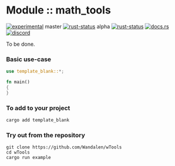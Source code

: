 <!-- {{# generate.module_header{} #}} -->

# Module :: math_tools
<!--{ generate.module_header.start() }-->
 [![experimental](https://raster.shields.io/static/v1?label=&message=experimental&color=orange)](https://github.com/emersion/stability-badges#experimental)  master [![rust-status](https://github.com/Wandalen/wTools/actions/workflows/module_math_tools_push.yml/badge.svg?branch=master)](https://github.com/Wandalen/wTools/actions/workflows/module_math_tools_push.yml?query=branch%3Amaster) alpha [![rust-status](https://github.com/Wandalen/wTools/actions/workflows/module_math_tools_push.yml/badge.svg?branch=alpha)](https://github.com/Wandalen/wTools/actions/workflows/module_math_tools_push.yml?query=branch%3Aalpha) [![docs.rs](https://img.shields.io/docsrs/math_tools?color=e3e8f0&logo=docs.rs)](https://docs.rs/math_tools) [![discord](https://img.shields.io/discord/872391416519737405?color=eee&logo=discord&logoColor=eee&label=ask)](https://discord.gg/m3YfbXpUUY)
<!--{ generate.module_header.end }-->

To be done.

### Basic use-case

<!-- {{# generate.module{} #}} -->

```rust
use template_blank::*;

fn main()
{
}
```

### To add to your project

```bash
cargo add template_blank
```

### Try out from the repository

``` shell test
git clone https://github.com/Wandalen/wTools
cd wTools
cargo run example
```
